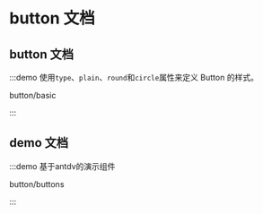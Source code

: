 <!--
 * @Description: 
 * @Version: 2.0
 * @Autor: caohao
 * @Date: 2024-01-02 09:44:18
 * @LastEditors: caohao
 * @LastEditTime: 2024-01-03 00:31:07
-->
# button 文档

## button 文档

:::demo 使用`type`、`plain`、`round`和`circle`属性来定义 Button 的样式。

button/basic

:::

## demo 文档

:::demo 基于antdv的演示组件

button/buttons

:::


